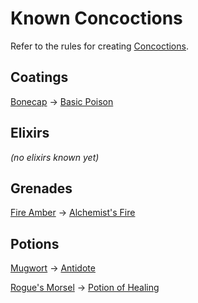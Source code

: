 # Known Concoctions
Refer to the rules for creating [Concoctions](dm/item_info.md#concoctions).

## Coatings
[Bonecap](dm/items.md#bonecap) -> [Basic Poison](dm/items.md#basic-poison)

## Elixirs
*(no elixirs known yet)*

## Grenades
[Fire Amber](dm/items.md#fire-amber) -> [Alchemist's Fire](dm/items.md#alchemist's-fire)

## Potions
[Mugwort](dm/items.md#mugwort) -> [Antidote](dm/items.md#Antidote)

[Rogue's Morsel](dm/items.md#rogues-morsel) -> [Potion of Healing](dm/items.md#potion-of-healing)
